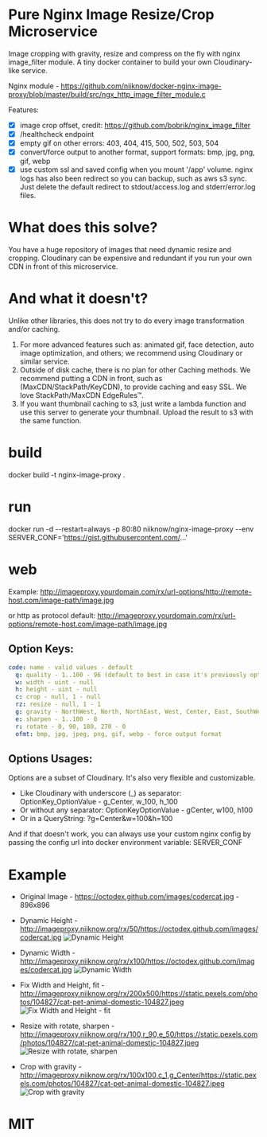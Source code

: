 # Pure Nginx Image Resize/Crop Microservice
Image cropping with gravity, resize and compress on the fly with nginx image_filter module.  A tiny docker container to build your own Cloudinary-like service.

Nginx module - https://github.com/niiknow/docker-nginx-image-proxy/blob/master/build/src/ngx_http_image_filter_module.c

Features:
- [x] image crop offset, credit: https://github.com/bobrik/nginx_image_filter
- [x] /healthcheck endpoint
- [x] empty gif on other errors: 403, 404, 415, 500, 502, 503, 504
- [x] convert/force output to another format, support formats: bmp, jpg, png, gif, webp
- [x] use custom ssl and saved config when you mount '/app' volume.  nginx logs has also been redirect so you can backup, such as aws s3 sync.  Just delete the default redirect to stdout/access.log and stderr/error.log files.

# What does this solve?
You have a huge repository of images that need dynamic resize and cropping.  Cloudinary can be expensive and redundant if you run your own CDN in front of this microservice.

# And what it doesn't?
Unlike other libraries, this does not try to do every image transformation and/or caching.

1.  For more advanced features such as: animated gif, face detection, auto image optimization, and others; we recommend using Cloudinary or similar service.
2.  Outside of disk cache, there is no plan for other Caching methods.  We recommend putting a CDN in front, such as (MaxCDN/StackPath/KeyCDN), to provide caching and easy SSL.  We love StackPath/MaxCDN EdgeRules™.
3.  If you want thumbnail caching to s3, just write a lambda function and use this server to generate your thumbnail.  Upload the result to s3 with the same function.

# build
docker build -t nginx-image-proxy .

# run
docker run -d --restart=always -p 80:80 niiknow/nginx-image-proxy
--env SERVER_CONF='https://gist.githubusercontent.com/...'

# web
Example: http://imageproxy.yourdomain.com/rx/url-options/http://remote-host.com/image-path/image.jpg

or http as protocol default: http://imageproxy.yourdomain.com/rx/url-options/remote-host.com/image-path/image.jpg

Option Keys:
-------------

```yml
code: name - valid values - default
  q: quality - 1..100 - 96 (default to best in case it's previously optimized) 
  w: width - uint - null
  h: height - uint - null
  c: crop - null, 1 - null
  rz: resize - null, 1 - 1
  g: gravity - NorthWest, North, NorthEast, West, Center, East, SouthWest, South, SouthEast *case-sensitive* - NorthWest
  e: sharpen - 1..100 - 0
  r: rotate - 0, 90, 180, 270 - 0
  ofmt: bmp, jpg, jpeg, png, gif, webp - force output format
```

Options Usages:
----------------

Options are a subset of Cloudinary. It's also very flexible and customizable.

* Like Cloudinary with underscore (_) as separator:  OptionKey_OptionValue - g_Center, w_100, h_100
* Or without any separator: OptionKeyOptionValue - gCenter, w100, h100
* Or in a QueryString: ?g=Center&w=100&h=100

And if that doesn't work, you can always use your custom nginx config by passing the config url into docker environment variable: SERVER_CONF

# Example 
* Original Image - https://octodex.github.com/images/codercat.jpg - 896x896
* Dynamic Height - http://imageproxy.niiknow.org/rx/50/https://octodex.github.com/images/codercat.jpg
![Dynamic Height](http://imageproxy.niiknow.org/rx/50/https://octodex.github.com/images/codercat.jpg)

* Dynamic Width - http://imageproxy.niiknow.org/rx/x100/https://octodex.github.com/images/codercat.jpg
![Dynamic Width](http://imageproxy.niiknow.org/rx/x100/https://octodex.github.com/images/codercat.jpg)

* Fix Width and Height, fit - http://imageproxy.niiknow.org/rx/200x500/https://static.pexels.com/photos/104827/cat-pet-animal-domestic-104827.jpeg
![Fix Width and Height - fit](http://imageproxy.niiknow.org/rx/200x500/https://static.pexels.com/photos/104827/cat-pet-animal-domestic-104827.jpeg)

* Resize with rotate, sharpen - http://imageproxy.niiknow.org/rx/100,r_90,e_50/https://static.pexels.com/photos/104827/cat-pet-animal-domestic-104827.jpeg
![Resize with rotate, sharpen](http://imageproxy.niiknow.org/rx/100,r_90,e_50/https://static.pexels.com/photos/104827/cat-pet-animal-domestic-104827.jpeg)

* Crop with gravity - http://imageproxy.niiknow.org/rx/100x100,c_1,g_Center/https://static.pexels.com/photos/104827/cat-pet-animal-domestic-104827.jpeg
![Crop with gravity](http://imageproxy.niiknow.org/rx/100x100,c_1,g_Center/https://static.pexels.com/photos/104827/cat-pet-animal-domestic-104827.jpeg)

# MIT
